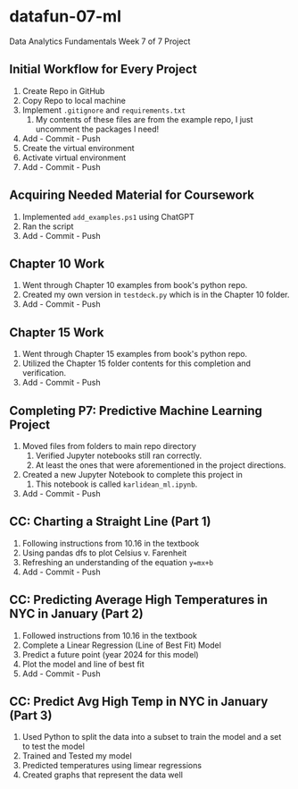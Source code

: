 # datafun-07-ml
Data Analytics Fundamentals Week 7 of 7 Project

## Initial Workflow for Every Project
1. Create Repo in GitHub 
2. Copy Repo to local machine
3. Implement `.gitignore` and `requirements.txt`
   1. My contents of these files are from the example repo, I just uncomment the packages I need!
4. Add - Commit - Push
5. Create the virtual environment
6. Activate virtual environment
7. Add - Commit - Push


## Acquiring Needed Material for Coursework
1. Implemented `add_examples.ps1` using ChatGPT
2. Ran the script
3. Add - Commit - Push

## Chapter 10 Work
1. Went through Chapter 10 examples from book's python repo.
2. Created my own version in `testdeck.py` which is in the Chapter 10 folder.
3. Add - Commit - Push

## Chapter 15 Work
1. Went through Chapter 15 examples from book's python repo.
2. Utilized the Chapter 15 folder contents for this completion and verification.
3. Add - Commit - Push

## Completing P7: Predictive Machine Learning Project
1. Moved files from folders to main repo directory
   1. Verified Jupyter notebooks still ran correctly.
   2. At least the ones that were aforementioned in the project directions.
2. Created a new Jupyter Notebook to complete this project in
   1. This notebook is called `karlidean_ml.ipynb`.
3. Add - Commit - Push

## CC: Charting a Straight Line (Part 1)
1. Following instructions from 10.16 in the textbook
2. Using pandas dfs to plot Celsius v. Farenheit
3. Refreshing an understanding of the equation `y=mx+b`
4. Add - Commit - Push

## CC: Predicting Average High Temperatures in NYC in January (Part 2)
1. Followed instructions from 10.16 in the textbook
2. Complete a Linear Regression (Line of Best Fit) Model
3. Predict a future point (year 2024 for this model)
4. Plot the model and line of best fit
5. Add - Commit - Push

## CC: Predict Avg High Temp in NYC in January (Part 3)
1. Used Python to split the data into a subset to train the model and a set to test the model
2. Trained and Tested my model
3. Predicted temperatures using limear regressions
4. Created graphs that represent the data well